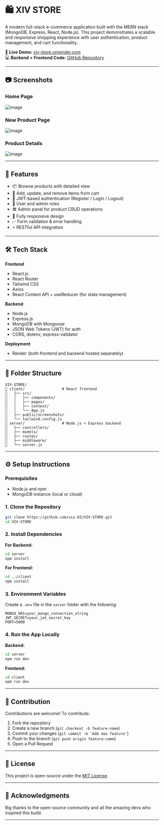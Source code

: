 # 🛍️ XIV STORE

A modern full-stack e-commerce application built with the MERN stack (MongoDB, Express, React, Node.js). This project demonstrates a scalable and responsive shopping experience with user authentication, product management, and cart functionality.

🔗 **Live Demo:** [xiv-store.onrender.com](https://xiv-store.onrender.com)  
💻 **Backend + Frontend Code:** [GitHub Repository](https://github.com/viz-83/XIV-STORE)

---

## 📷 Screenshots

### Home Page
![image](https://github.com/user-attachments/assets/fcb59137-05ca-480f-8634-9922922be4bc)



### New Product Page
![image](https://github.com/user-attachments/assets/8930e749-b0c0-4acd-a710-340df772c6af)


### Product Details
![image](https://github.com/user-attachments/assets/15d2909c-f468-453f-b920-2f6a35e59c80)


---

## 🚀 Features

- 📦 Browse products with detailed view
- 🛒 Add, update, and remove items from cart
- 🔐 JWT-based authentication (Register / Login / Logout)
- 👤 User and admin roles
- 🛠️ Admin panel for product CRUD operations
- 📱 Fully responsive design
- ✅ Form validation & error handling
- ⚡ RESTful API integration

---

## 🛠️ Tech Stack

**Frontend**
- React.js
- React Router
- Tailwind CSS
- Axios
- React Context API + useReducer (for state management)

**Backend**
- Node.js
- Express.js
- MongoDB with Mongoose
- JSON Web Tokens (JWT) for auth
- CORS, dotenv, express-validator

**Deployment**
- Render (both frontend and backend hosted separately)

---

## 📁 Folder Structure

```
XIV-STORE/
🔺 client/                 # React frontend
🔺   ├── src/
🔺   │   ├── components/
🔺   │   ├── pages/
🔺   │   ├── context/
🔺   │   └── App.js
🔺   ├── public/screenshots/
🔺   └── tailwind.config.js
🔺 server/                 # Node.js + Express backend
🔺   ├── controllers/
🔺   ├── models/
🔺   ├── routes/
🔺   ├── middleware/
🔺   └── server.js
```

---

## ⚙️ Setup Instructions

### Prerequisites

- Node.js and npm
- MongoDB instance (local or cloud)

### 1. Clone the Repository

```bash
git clone https://github.com/viz-83/XIV-STORE.git
cd XIV-STORE
```

### 2. Install Dependencies

**For Backend:**

```bash
cd server
npm install
```

**For Frontend:**

```bash
cd ../client
npm install
```

### 3. Environment Variables

Create a `.env` file in the `server` folder with the following:

```env
MONGO_URI=your_mongo_connection_string
JWT_SECRET=your_jwt_secret_key
PORT=5000
```

### 4. Run the App Locally

**Backend:**

```bash
cd server
npm run dev
```

**Frontend:**

```bash
cd client
npm run dev
```

---

## 🤝 Contribution

Contributions are welcome! To contribute:

1. Fork the repository
2. Create a new branch (`git checkout -b feature-name`)
3. Commit your changes (`git commit -m 'Add new feature'`)
4. Push to the branch (`git push origin feature-name`)
5. Open a Pull Request

---

## 📄 License

This project is open-source under the [MIT License](LICENSE).

---

## 🙌 Acknowledgments

Big thanks to the open-source community and all the amazing devs who inspired this build.

---

